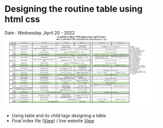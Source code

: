 # Designing the routine table using html css
Date : Wednesday ,April 20 - 2022
![Table](routines.png)

- Using table and its child tags designing a table
- Final index file ([View](Routine.html)) / live website [View](https://narayandhakal09.github.io/wt-lab-assignment/Assignments/Assignment%204/Routine.html)






